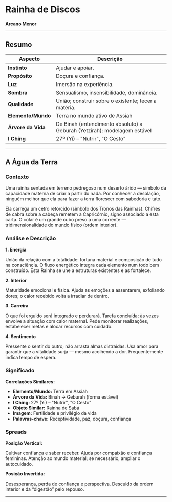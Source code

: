 # Rainha de Discos

**Arcano Menor**

---

## Resumo

| Aspecto | Descrição |
|---------|-----------|
| **Instinto** | Ajudar e apoiar. |
| **Propósito** | Doçura e confiança. |
| **Luz** | Imersão na experiência. |
| **Sombra** | Sensualismo, insensibilidade, dominância. |
| **Qualidade** | União; construir sobre o existente; tecer a matéria. |
| **Elemento/Mundo** | Terra no mundo ativo de Assiah |
| **Árvore da Vida** | De Binah (entendimento absoluto) a Geburah (Yetzirah): modelagem estável |
| **I Ching** | 27º (Yí) – "Nutrir", "O Cesto" |

---

## A Água da Terra

### Contexto

Uma rainha sentada em terreno pedregoso num deserto árido — símbolo da capacidade materna de criar a partir do nada. Por conhecer a desolação, ninguém melhor que ela para fazer a terra florescer com sabedoria e tato.

Ela carrega um cetro retorcido (símbolo dos Tronos das Rainhas). Chifres de cabra sobre a cabeça remetem a Capricórnio, signo associado a esta carta. O colar é um grande cubo preso a uma corrente — tridimensionalidade do mundo físico (ordem interior).

### Análise e Descrição

**1. Energia**

União da relação com a totalidade: fortuna material e composição de tudo na consciência. O fluxo energético integra cada elemento num todo bem construído. Esta Rainha se une a estruturas existentes e as fortalece.

**2. Interior**

Maturidade emocional e física. Ajuda as emoções a assentarem, exfoliando dores; o calor recebido volta a irradiar de dentro.

**3. Carreira**

O que foi erguido será integrado e perdurará. Tarefa concluída; às vezes envolve a situação com calor maternal. Pede monitorar realizações, estabelecer metas e alocar recursos com cuidado.

**4. Sentimento**

Pressente o sentir do outro; não arrasta almas distraídas. Usa amor para garantir que a vitalidade surja — mesmo acolhendo a dor. Frequentemente indica tempo de espera.

### Significado

**Correlações Similares:**

- **Elemento/Mundo:** Terra em Assiah
- **Árvore da Vida:** Binah → Geburah (forma estável)
- **I Ching:** 27º (Yí) – "Nutrir", "O Cesto"
- **Objeto Similar:** Rainha de Sabá
- **Imagem:** Fertilidade e privilégio da vida
- **Palavras‑chave:** Receptividade, paz, doçura, confiança

### Spreads

**Posição Vertical:**

Cultivar confiança e saber receber. Ajuda por compaixão e confiança femininas. Atenção ao mundo material; se necessário, ampliar o autocuidado.

**Posição Invertida:**

Desesperança, perda de confiança e perspectiva. Descuido da ordem interior e da “digestão” pelo repouso.

---



